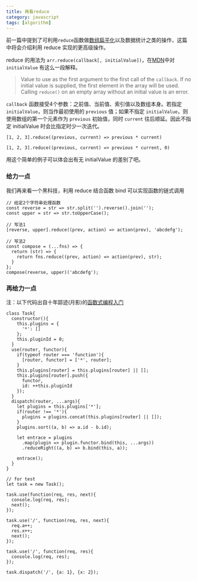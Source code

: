 ```yaml
---
title: 再看reduce
category: javascript
tags: [algorithm]
---
```


前一篇中提到了可利用`reduce`函数做[数组扁平化](/blog/2017/08/make-use-of-reduce.html#数组扁平化)以及数据统计之类的操作，这篇中将会介绍利用 reduce 实现的更高级操作。

<!-- more -->

reduce 的用法为 `arr.reduce(callback[, initialValue])`，在[MDN](https://developer.mozilla.org/en-US/docs/Web/JavaScript/Reference/Global_Objects/Array/Reduce)中对 `initialValue` 有这么一段解释。

> Value to use as the first argument to the first call of the `callback`. If no initial value is supplied, the first element in the array will be used. Calling `reduce()` on an empty array without an initial value is an error.



`callback` 函数接受4个参数：之前值、当前值、索引值以及数组本身。若指定 `initialValue`，则当作最初使用的 `previous` 值；如果不指定 `initialValue`，则使用数组的第一个元素作为 `previous` 初始值，同时 `current` 往后顺延。因此不指定 initialValue 时会比指定时少一次迭代。

```
[1, 2, 3].reduce((previous, current) => previous * current)

[1, 2, 3].reduce((previous, current) => previous * current, 0)
```

用这个简单的例子可以体会出有无 initialValue 的差别了吧。



### 给力一点

我们再来看一个黑科技，利用 reduce 结合函数 bind 可以实现函数的链式调用

```
// 给定2个字符串处理函数
const reverse = str => str.split('').reverse().join('');
const upper = str => str.toUpperCase();

// 写法1
[reverse, upper].reduce((prev, action) => action(prev), 'abcdefg');

// 写法2
const compose = (...fns) => {
  return (str) => {
    return fns.reduce((prev, action) => action(prev), str);
  }
};
compose(reverse, upper)('abcdefg');
```



### 再给力一点

注：以下代码出自十年踪迹(月影)的[函数式编程入门](https://ppt.baomitu.com/d/0bda92b8#/)

```
class Task{
  constructor(){
    this.plugins = {
      '*': []
    };
    this.pluginId = 0;
  }
  use(router, functor){
    if(typeof router === 'function'){
      [router, functor] = ['*', router];
    }
    this.plugins[router] = this.plugins[router] || [];
    this.plugins[router].push({
      functor,
      id: ++this.pluginId
    });
  }
  dispatch(router, ...args){
    let plugins = this.plugins['*'];
    if(router !== '*'){
      plugins = plugins.concat(this.plugins[router] || []);
    }
    plugins.sort((a, b) => a.id - b.id);

    let entrace = plugins
      .map(plugin => plugin.functor.bind(this, ...args))
      .reduceRight((a, b) => b.bind(this, a));

    entrace();
  }
}

// for test
let task = new Task();

task.use(function(req, res, next){
  console.log(req, res);
  next();
});

task.use('/', function(req, res, next){
  req.a++;
  res.x++;
  next();
});

task.use('/', function(req, res){
  console.log(req, res);
});

task.dispatch('/', {a: 1}, {x: 2});
```


